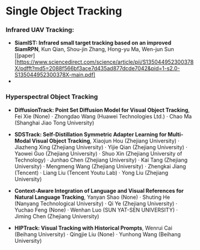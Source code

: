 # Single Object Tracking



### Infrared UAV Tracking: 


* **SiamIST: Infrared small target tracking based on an improved SiamRPN**, Kun Qian, Shou-jin Zhang, Hong-yu Ma, Wen-jun Sun [[paper][https://www.sciencedirect.com/science/article/pii/S135044952300378X/pdfft?md5=2088f566bf3ace7d435ad877dcde7042&pid=1-s2.0-S135044952300378X-main.pdf]
* 

### Hyperspectral Object Tracking


* **DiffusionTrack: Point Set Diffusion Model for Visual Object Tracking**,
  Fei Xie (None) · Zhongdao Wang (Huawei Technologies Ltd.) · Chao Ma (Shanghai Jiao Tong University)

* **SDSTrack: Self-Distillation Symmetric Adapter Learning for Multi-Modal Visual Object Tracking**,
  Xiaojun Hou (Zhejiang University) · Jiazheng Xing (Zhejiang University) · Yijie Qian (Zhejiang University) · Yaowei Guo (Zhejiang University) · Shuo Xin (Zhejiang University of Technology) · Junhao Chen (Zhejiang University) · Kai Tang (Zhejiang University) · Mengmeng Wang (Zhejiang University) · Zhengkai Jiang (Tencent) · Liang Liu (Tencent Youtu Lab) · Yong Liu (Zhejiang University)

* **Context-Aware Integration of Language and Visual References for Natural Language Tracking**,
  Yanyan Shao (None) · Shuting He (Nanyang Technological University) · Qi Ye (Zhejiang University) · Yuchao Feng (None) · Wenhan Luo (SUN YAT-SEN UNIVERSITY) · Jiming Chen (Zhejiang University)

* **HIPTrack: Visual Tracking with Historical Prompts**,
  Wenrui Cai (Beihang University) · Qingjie Liu (None) · Yunhong Wang (Beihang University)
